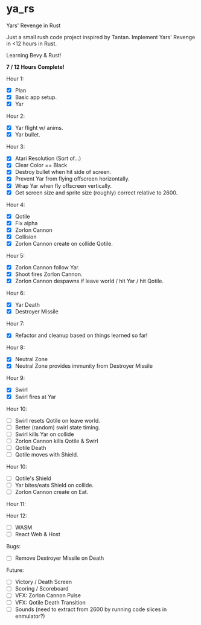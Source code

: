 # ya_rs

Yars' Revenge in Rust

Just a small rush code project inspired by Tantan.
Implement Yars' Revenge in <12 hours in Rust.

Learning Bevy & Rust!

**7 / 12 Hours Complete!**

Hour 1:
- [x] Plan
- [x] Basic app setup.
- [x] Yar
 
Hour 2:
- [x] Yar flight w/ anims.
- [x] Yar bullet.
  
Hour 3:
- [x] Atari Resolution (Sort of...)
- [x] Clear Color == Black
- [x] Destroy bullet when hit side of screen.
- [x] Prevent Yar from flying offscreen horizontally.
- [x] Wrap Yar when fly offscreen vertically.
- [x] Get screen size and sprite size (roughly) correct relative to 2600.
 
Hour 4:
- [x] Qotile
- [x] Fix alpha
- [x] Zorlon Cannon
- [x] Collision
- [x] Zorlon Cannon create on collide Qotile.

Hour 5:
- [x] Zorlon Cannon follow Yar.
- [x] Shoot fires Zorlon Cannon.
- [x] Zorlon Cannon despawns if leave world / hit Yar / hit Qotile.

Hour 6:
- [x] Yar Death
- [x] Destroyer Missile

Hour 7:
- [x] Refactor and cleanup based on things learned so far!

Hour 8:
- [x] Neutral Zone
- [x] Neutral Zone provides immunity from Destroyer Missile

Hour 9:
- [x] Swirl
- [x] Swirl fires at Yar

Hour 10:
- [ ] Swirl resets Qotile on leave world.
- [ ] Better (random) swirl state timing.
- [ ] Swirl kills Yar on collide
- [ ] Zorlon Cannon kills Qotile & Swirl
- [ ] Qotile Death
- [ ] Qotile moves with Shield.

Hour 10:
- [ ] Qotile's Shield
- [ ] Yar bites/eats Shield on collide.
- [ ] Zorlon Cannon create on Eat.

Hour 11:


Hour 12:
- [ ] WASM
- [ ] React Web & Host

Bugs:
- [ ] Remove Destroyer Missile on Death

Future:
- [ ] Victory / Death Screen
- [ ] Scoring / Scoreboard
- [ ] VFX: Zorlon Cannon Pulse
- [ ] VFX: Qotile Death Transition
- [ ] Sounds (need to extract from 2600 by running code slices in enmulator?)
